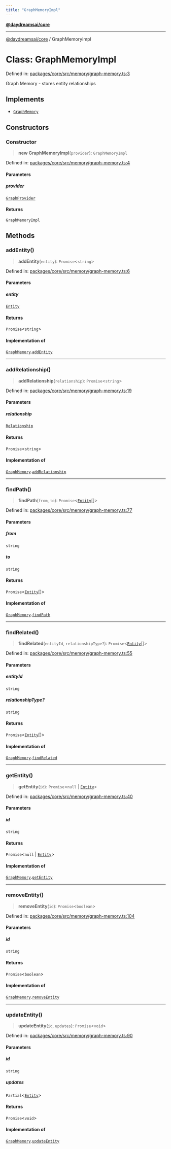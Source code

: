 ```yaml
---
title: "GraphMemoryImpl"
---
```


[**@daydreamsai/core**](./api-reference.md)

***

[@daydreamsai/core](./api-reference.md) / GraphMemoryImpl

# Class: GraphMemoryImpl

Defined in: [packages/core/src/memory/graph-memory.ts:3](https://github.com/dojoengine/daydreams/blob/cade502c379b7b9e103832026447c86310638fce/packages/core/src/memory/graph-memory.ts#L3)

Graph Memory - stores entity relationships

## Implements

- [`GraphMemory`](./GraphMemory.md)

## Constructors

### Constructor

> **new GraphMemoryImpl**(`provider`): `GraphMemoryImpl`

Defined in: [packages/core/src/memory/graph-memory.ts:4](https://github.com/dojoengine/daydreams/blob/cade502c379b7b9e103832026447c86310638fce/packages/core/src/memory/graph-memory.ts#L4)

#### Parameters

##### provider

[`GraphProvider`](./GraphProvider.md)

#### Returns

`GraphMemoryImpl`

## Methods

### addEntity()

> **addEntity**(`entity`): `Promise`\<`string`\>

Defined in: [packages/core/src/memory/graph-memory.ts:6](https://github.com/dojoengine/daydreams/blob/cade502c379b7b9e103832026447c86310638fce/packages/core/src/memory/graph-memory.ts#L6)

#### Parameters

##### entity

[`Entity`](./Entity.md)

#### Returns

`Promise`\<`string`\>

#### Implementation of

[`GraphMemory`](./GraphMemory.md).[`addEntity`](GraphMemory.md#addentity)

***

### addRelationship()

> **addRelationship**(`relationship`): `Promise`\<`string`\>

Defined in: [packages/core/src/memory/graph-memory.ts:19](https://github.com/dojoengine/daydreams/blob/cade502c379b7b9e103832026447c86310638fce/packages/core/src/memory/graph-memory.ts#L19)

#### Parameters

##### relationship

[`Relationship`](./Relationship.md)

#### Returns

`Promise`\<`string`\>

#### Implementation of

[`GraphMemory`](./GraphMemory.md).[`addRelationship`](GraphMemory.md#addrelationship)

***

### findPath()

> **findPath**(`from`, `to`): `Promise`\<[`Entity`](./Entity.md)[]\>

Defined in: [packages/core/src/memory/graph-memory.ts:77](https://github.com/dojoengine/daydreams/blob/cade502c379b7b9e103832026447c86310638fce/packages/core/src/memory/graph-memory.ts#L77)

#### Parameters

##### from

`string`

##### to

`string`

#### Returns

`Promise`\<[`Entity`](./Entity.md)[]\>

#### Implementation of

[`GraphMemory`](./GraphMemory.md).[`findPath`](GraphMemory.md#findpath)

***

### findRelated()

> **findRelated**(`entityId`, `relationshipType?`): `Promise`\<[`Entity`](./Entity.md)[]\>

Defined in: [packages/core/src/memory/graph-memory.ts:55](https://github.com/dojoengine/daydreams/blob/cade502c379b7b9e103832026447c86310638fce/packages/core/src/memory/graph-memory.ts#L55)

#### Parameters

##### entityId

`string`

##### relationshipType?

`string`

#### Returns

`Promise`\<[`Entity`](./Entity.md)[]\>

#### Implementation of

[`GraphMemory`](./GraphMemory.md).[`findRelated`](GraphMemory.md#findrelated)

***

### getEntity()

> **getEntity**(`id`): `Promise`\<`null` \| [`Entity`](./Entity.md)\>

Defined in: [packages/core/src/memory/graph-memory.ts:40](https://github.com/dojoengine/daydreams/blob/cade502c379b7b9e103832026447c86310638fce/packages/core/src/memory/graph-memory.ts#L40)

#### Parameters

##### id

`string`

#### Returns

`Promise`\<`null` \| [`Entity`](./Entity.md)\>

#### Implementation of

[`GraphMemory`](./GraphMemory.md).[`getEntity`](GraphMemory.md#getentity)

***

### removeEntity()

> **removeEntity**(`id`): `Promise`\<`boolean`\>

Defined in: [packages/core/src/memory/graph-memory.ts:104](https://github.com/dojoengine/daydreams/blob/cade502c379b7b9e103832026447c86310638fce/packages/core/src/memory/graph-memory.ts#L104)

#### Parameters

##### id

`string`

#### Returns

`Promise`\<`boolean`\>

#### Implementation of

[`GraphMemory`](./GraphMemory.md).[`removeEntity`](GraphMemory.md#removeentity)

***

### updateEntity()

> **updateEntity**(`id`, `updates`): `Promise`\<`void`\>

Defined in: [packages/core/src/memory/graph-memory.ts:90](https://github.com/dojoengine/daydreams/blob/cade502c379b7b9e103832026447c86310638fce/packages/core/src/memory/graph-memory.ts#L90)

#### Parameters

##### id

`string`

##### updates

`Partial`\<[`Entity`](./Entity.md)\>

#### Returns

`Promise`\<`void`\>

#### Implementation of

[`GraphMemory`](./GraphMemory.md).[`updateEntity`](GraphMemory.md#updateentity)
